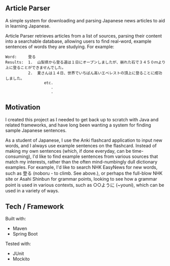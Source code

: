 ## Article Parser
A simple system for downloading and parsing Japanese news articles to aid in learning Japanese. 

Article Parser retrieves articles from a list of sources, parsing their content into a searchable database, allowing users to find real-word, example
sentences of words they are studying. For example:

```
Word:     登る
Results:  1.  山梨県から登る道は１日にオープンしましたが、崩れた石で３４５０ｍより上に登ることができませんでした。
          2.  夏さんは１４日、世界でいちばん高いエベレストの頂上に登ることに成功しました。
                 etc.  
                    .
                    .
```

## Motivation

I created this project as I needed to get back up to scratch with Java and related frameworks, and have long been wanting a system for finding 
sample Japanese sentences. 

As a student of Japanese, I use the Anki flashcard application to input new words, and I always use example sentences
on the flashcard. Instead of making my own sentences (which, if done everyday, can be time-consuming), I'd like to find example sentences
from various sources that match my interests, rather than the often mind-numbingly dull dictionary examples. For example, I'd like to
search NHK EasyNews for new words, such as 登る (noboru - to climb. See above.), or perhaps the full-blow NHK site or Asahi Shinbun for grammar points,
looking to see how a grammar point is used in various contexts, such as ○○ように (~youni), which can be used in a variety of ways.

## Tech / Framework
Built with:
- Maven
- Spring Boot

Tested with:
- JUnit
- Mockito
